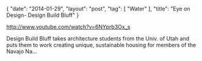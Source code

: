 {
   "date": "2014-01-29",
   "layout": "post",
   "tag": [
      "Water"
   ],
   "title": "Eye on Design- Design Build Bluff"
}

http://www.youtube.com/watch?v=6NYprb3Ox_s

Design Build Bluff takes architecture students from the Univ. of Utah and puts them to work creating unique, sustainable housing for members of the Navajo Na...